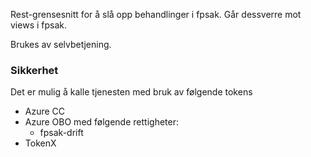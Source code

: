 
Rest-grensesnitt for å slå opp behandlinger i fpsak. Går dessverre mot views i fpsak.   

Brukes av selvbetjening. 

### Sikkerhet
Det er mulig å kalle tjenesten med bruk av følgende tokens
- Azure CC
- Azure OBO med følgende rettigheter:
    - fpsak-drift
- TokenX